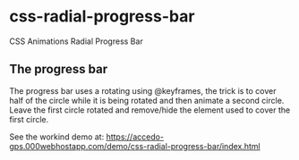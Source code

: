 # css-radial-progress-bar
CSS Animations Radial Progress Bar

## The progress bar

The progress bar uses a rotating using @keyframes, the trick is to cover half of the circle 
while it is being rotated and then animate a second circle. Leave the first circle rotated and remove/hide the element used to cover the first circle.


See the workind demo at: https://accedo-gps.000webhostapp.com/demo/css-radial-progress-bar/index.html
